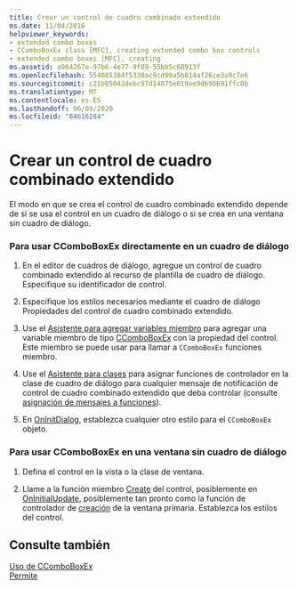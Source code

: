 ```yaml
---
title: Crear un control de cuadro combinado extendido
ms.date: 11/04/2016
helpviewer_keywords:
- extended combo boxes
- CComboBoxEx class [MFC], creating extended combo box controls
- extended combo boxes [MFC], creating
ms.assetid: a964267e-97b6-4e77-9f89-55bb5c68913f
ms.openlocfilehash: 554085304f5330ac9cd99a5b814af26ce3a9c7e6
ms.sourcegitcommit: c21b05042debc97d14875e019ee9d698691ffc0b
ms.translationtype: MT
ms.contentlocale: es-ES
ms.lasthandoff: 06/09/2020
ms.locfileid: "84616284"
---
```

# <a name="creating-an-extended-combo-box-control"></a>Crear un control de cuadro combinado extendido

El modo en que se crea el control de cuadro combinado extendido depende de si se usa el control en un cuadro de diálogo o si se crea en una ventana sin cuadro de diálogo.

### <a name="to-use-ccomboboxex-directly-in-a-dialog-box"></a>Para usar CComboBoxEx directamente en un cuadro de diálogo

1. En el editor de cuadros de diálogo, agregue un control de cuadro combinado extendido al recurso de plantilla de cuadro de diálogo. Especifique su identificador de control.

1. Especifique los estilos necesarios mediante el cuadro de diálogo Propiedades del control de cuadro combinado extendido.

1. Use el [Asistente para agregar variables miembro](../ide/adding-a-member-variable-visual-cpp.md) para agregar una variable miembro de tipo [CComboBoxEx](reference/ccomboboxex-class.md) con la propiedad del control. Este miembro se puede usar para llamar a `CComboBoxEx` funciones miembro.

1. Use el [Asistente para clases](reference/mfc-class-wizard.md) para asignar funciones de controlador en la clase de cuadro de diálogo para cualquier mensaje de notificación de control de cuadro combinado extendido que deba controlar (consulte [asignación de mensajes a funciones](reference/mapping-messages-to-functions.md)).

1. En [OnInitDialog](reference/cdialog-class.md#oninitdialog), establezca cualquier otro estilo para el `CComboBoxEx` objeto.

### <a name="to-use-ccomboboxex-in-a-nondialog-window"></a>Para usar CComboBoxEx en una ventana sin cuadro de diálogo

1. Defina el control en la vista o la clase de ventana.

1. Llame a la función miembro [Create](reference/ctabctrl-class.md#create) del control, posiblemente en [OnInitialUpdate](reference/cview-class.md#oninitialupdate), posiblemente tan pronto como la función de controlador de [creación](reference/cwnd-class.md#oncreate) de la ventana primaria. Establezca los estilos del control.

## <a name="see-also"></a>Consulte también

[Uso de CComboBoxEx](using-ccomboboxex.md)<br/>
[Permite](controls-mfc.md)
